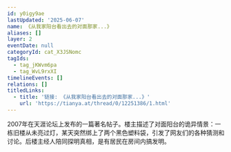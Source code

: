 ```yaml
---
id: y0igy9ae
lastUpdated: '2025-06-07'
name: 《从我家阳台看出去的对面那家...》
aliases: []
layer: 2
eventDate: null
categoryId: cat_X3JSNomc
tagIds:
  - tag_jKWvm6pa
  - tag_WvL9rxXI
timelineEvents: []
relations: []
titledLinks:
  - title: '链接: 《从我家阳台看出去的对面那家...》'
    url: 'https://tianya.at/thread/0/12251386/1.html'
---
```

2007年在天涯论坛上发布的一篇著名帖子。楼主描述了对面阳台的诡异情景：一栋旧楼从未亮过灯，某天突然绑上了两个黑色塑料袋，引发了网友们的各种猜测和讨论。后楼主经人陪同探明真相，是有居民在房间内搞发明。
